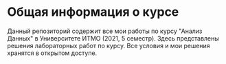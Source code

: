 # Общая информация о курсе

Данный репозиторий содержит все мои работы по курсу "Анализ Данных" в Университете ИТМО (2021, 5 семестр). Здесь представлены решения лабораторных работ по курсу. Все условия и мои решения хранятся в открытом доступе.